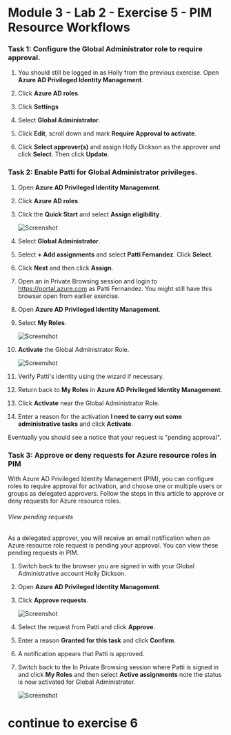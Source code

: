 # Module 3 - Lab 2 - Exercise 5 - PIM Resource Workflows


### Task 1:  Configure the Global Administrator role to require approval.

1.  You should still be logged in as Holly from the previous exercise.  Open **Azure AD Privileged Identity Management**.

1.  Click **Azure AD roles**.

1.  Click **Settings** 

1.  Select **Global Administrator**.

1.  Click **Edit**, scroll down and mark **Require Approval to activate**.  

2.  Click **Select approver(s)** and assign Holly Dickson as the approver and click **Select**.  Then click **Update**.


### Task 2: Enable Patti for Global Administrator privileges.

1.  Open **Azure AD Privileged Identity Management**.

1.  Click **Azure AD roles**.

1.  Click the **Quick Start** and select **Assign eligibility**.

     ![Screenshot](../Media/ae3755ac-bd82-4e70-a102-ccbfc3aee48f.png)

1.  Select **Global Administrator**.

1.  Select **+ Add assignments** and select **Patti Fernandez**. Click **Select**.

2.  Click **Next** and then click **Assign**.

1.  Open an in Private Browsing session and login to https://portal.azure.com as Patti Fernandez.  You might still have this browser open from earlier exercise.

1.  Open **Azure AD Privileged Identity Management**.

1.  Select **My Roles**.

     ![Screenshot](../Media/e84f0715-c71e-4b1c-87ed-4e5c0c38d501.png)

1.  **Activate** the Global Administrator Role.

     ![Screenshot](../Media/55eb14b5-540a-4d26-aed7-0b96d162fb31.png)

1.  Verify Patti's identity using the wizard if necessary.

1.  Return back to **My Roles** in **Azure AD Privileged Identity Management**.

1.  Click **Activate** near the Global Administrator Role.

1.  Enter a reason for the activation **I need to carry out some administrative tasks** and click **Activate**.

Eventually you should see a notice that your request is "pending approval".


### Task 3: Approve or deny requests for Azure resource roles in PIM


With Azure AD Privileged Identity Management (PIM), you can configure roles to require approval for activation, and choose one or multiple users or groups as delegated approvers. Follow the steps in this article to approve or deny requests for Azure resource roles.


###### View pending requests


As a delegated approver, you will receive an email notification when an Azure resource role request is pending your approval. You can view these pending requests in PIM.


1.  Switch back to the browser you are signed in with your Global Administrative account Holly Dickson.

1.  Open **Azure AD Privileged Identity Management**.

1.  Click **Approve requests**.

     ![Screenshot](../Media/fbc2f18d-f5a2-4139-b92d-7c19311aec1c.png)

1.  Select the request from Patti and click **Approve**.

1.  Enter a reason **Granted for this task** and click **Confirm**.

1.  A notification appears that Patti is approved.

1.  Switch back to the In Private Browsing session where Patti is signed in and click **My Roles** and then select **Active assignments** note the status is now activated for Global Administrator.

     ![Screenshot](../Media/fe734263-57c8-4cc9-b79f-848d7d4f9488.png)


# continue to exercise 6

